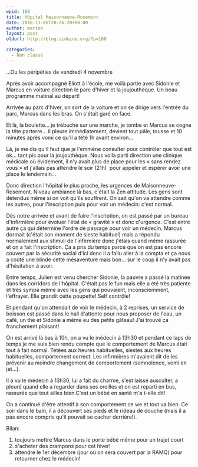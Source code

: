 ```yaml
---
wpid: 160
title: Hôpital Maisonneuve-Rosemont
date: 2016-11-06T20:26:20+00:00
author: marion
layout: post
oldurl: http://blog.sidoine.org/?p=160

categories:
  - Non classé
---
```

...Ou les péripéties de vendredi 4 novembre

Après avoir accompagné Eliott à l'école, me voilà partie avec Sidonie et Marcus en voiture direction le parc d'hiver et la joujouthèque. Un beau programme matinal au départ!

Arrivée au parc d'hiver, on sort de la voiture et on se dirige vers l'entrée du parc, Marcus dans les bras. On s'était garé en face.

Et là, la boulette... je trébuche sur une marche, je tombe et Marcus se cogne la tête parterre... il pleure immédiatement, devient tout pâle, tousse et 10 minutes après vomi ce qu'il a tété 1h avant environ...

Là, je me dis qu'il faut que je l'emmène consulter pour contrôler que tout est ok... tant pis pour la joujouthèque. Nous voilà parti direction une clinique médicale où évidement, il n'y avait plus de place pour les « sans rendez vous » et j'allais pas attendre le soir (21h)  pour appeler et espérer avoir une place le lendemain...

Donc direction l'hôpital le plus proche, les urgences de Maisonneuve-Rosemont. Niveau ambiance là bas, c'était la Zen attitude. Les gens sont détendus même si on voit qu'ils souffrent. On sait qu'on va attendre comme les autres, pour l'inscription puis pour voir un médecin: c'est normal.

Dès notre arrivée et avant de faire l'inscription, on est passé par un bureau d'infirmière pour évoluer l'état de « gravité » et donc d'urgence. C'est entre autre ça qui détermine l'ordre de passage pour voir un médecin. Marcus dormait (c'était son moment de sieste habituel) mais a répondu normalement aux stimuli de l'infirmière donc j'étais quand même rassurée et on a fait l'inscription. Ça a pris du temps parce que on est pas encore couvert par la sécurité social d'ici donc il a fallu aller à la compta et ça nous a coûté une blinde cette mésaventure mais bon... sur le coup il n'y avait pas d'hésitation à avoir.

Entre temps, Julien est venu chercher Sidonie, la pauvre a passé la matinée dans les corridors de l'hôpital. C'était pas le fun mais elle a été très patiente et très sympa même avec les gens qui pouvaient, inconsciemment, l'effrayer. Elle grandit cette poupette! Self contrôle!

Et pendant qu'on attendait de voir le médecin, à 2 reprises, un service de boisson est passé dans le hall d'attente pour nous proposer de l'eau, un café, un thé et Sidonie a même eu des petits gâteau! J'ai trouvé ça franchement plaisant!

On est arrivé là bas à 10h, on a vu le médecin à 13h30 et pendant ce laps de temps je me suis bien rendu compte que le comportement de Marcus était tout à fait normal. Tétées aux heures habituelles, siestes aux heures habituelles, comportement correct. Les infirmières m'avaient dit de les prévenir au moindre changement de comportement (somnolence, vomi en jet...).

Il a vu le médecin à 13h30, lui a fait du charme, s'est laissé ausculter, a pleuré quand elle a regarder dans ses oreilles et on est reparti en bus, rassurés que tout ailles bien.C'est un bébé en santé m'a t-elle dit!

On a continué d'être attentif à son comportement ce we et tout va bien. Ce soir dans le bain, il a découvert ses pieds et le rideau de douche (mais il a pas encore compris qu'il pouvait se cacher derrière!).

Bilan:

1. toujours mettre Marcus dans le porte bébé même pour un trajet court
2. s'acheter des crampons pour cet hiver!
3. attendre le 1er décembre (jour où on sera couvert par la RAMQ) pour retourner chez le médecin!